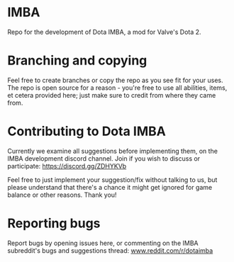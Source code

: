 # IMBA
Repo for the development of Dota IMBA, a mod for Valve's Dota 2.

# Branching and copying
Feel free to create branches or copy the repo as you see fit for your uses. The repo is open source for a reason - you're free to use all abilities, items, et cetera provided here; just make sure to credit from where they came from.

# Contributing to Dota IMBA
Currently we examine all suggestions before implementing them, on the IMBA development discord channel. Join if you wish to discuss or participate: https://discord.gg/ZDHYKVb

Feel free to just implement your suggestion/fix without talking to us, but please understand that there's a chance it might get ignored for game balance or other reasons. Thank you!

# Reporting bugs
Report bugs by opening issues here, or commenting on the IMBA subreddit's bugs and suggestions thread: www.reddit.com/r/dotaimba
